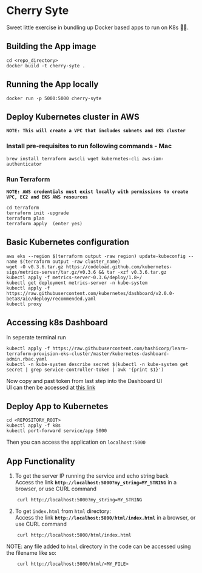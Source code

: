 # Cherry Syte
Sweet little exercise in bundling up Docker based apps to run on K8s 🍒🍒.

## Building the App image
```
cd <repo_directory>
docker build -t cherry-syte .
```

## Running the App locally
```
docker run -p 5000:5000 cherry-syte
```

## Deploy Kubernetes cluster in AWS
**`NOTE: This will create a VPC that includes subnets and EKS cluster`**

### Install pre-requisites to run following commands - Mac
```
brew install terraform awscli wget kubernetes-cli aws-iam-authenticator
```
### Run Terraform
**`NOTE: AWS credentials must exist locally with permissions to create VPC, EC2 and EKS AWS resources`**
```
cd terraform
terraform init -upgrade
terraform plan
terraform apply  (enter yes)
```

## Basic Kubernetes configuration
```
aws eks --region $(terraform output -raw region) update-kubeconfig --name $(terraform output -raw cluster_name)
wget -O v0.3.6.tar.gz https://codeload.github.com/kubernetes-sigs/metrics-server/tar.gz/v0.3.6 && tar -xzf v0.3.6.tar.gz
kubectl apply -f metrics-server-0.3.6/deploy/1.8+/
kubectl get deployment metrics-server -n kube-system
kubectl apply -f https://raw.githubusercontent.com/kubernetes/dashboard/v2.0.0-beta8/aio/deploy/recommended.yaml
kubectl proxy
```

## Accessing k8s Dashboard
In seperate terminal run
```
kubectl apply -f https://raw.githubusercontent.com/hashicorp/learn-terraform-provision-eks-cluster/master/kubernetes-dashboard-admin.rbac.yaml
kubectl -n kube-system describe secret $(kubectl -n kube-system get secret | grep service-controller-token | awk '{print $1}')
```
Now copy and past token from last step into the Dashboard UI  
UI can then be accessed at [this link](http://127.0.0.1:8001/api/v1/namespaces/kubernetes-dashboard/services/https:kubernetes-dashboard:/proxy/)

## Deploy App to Kubernetes
```
cd <REPOSITORY_ROOT>
kubectl apply -f k8s
kubectl port-forward service/app 5000
```
Then you can access the application on `localhost:5000`

## App Functionality
1. To get the server IP running the service and echo string back  
Access the link **`http://localhost:5000?my_string=MY_STRING`** in a browser, or use CURL command
```
    curl http://localhost:5000?my_string=MY_STRING
```

2. To get `index.html` from `html` directory:  
Access the link **`http://localhost:5000/html/index.html`** in a browser, or use CURL command
```
    curl http://localhost:5000/html/index.html
```
NOTE: any file added to `html` directory in the code can be accessed using the filename like so:
```
    curl http://localhost:5000/html/<MY_FILE>
```
